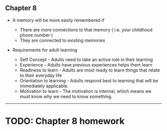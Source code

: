 ## Chapter 8

- A memory will be more easily remembered if

  - There are more connections to that memory ( i.e. your childhood phone number )
  - They are connected to existing memories

- Requirements for adult learning
  - Self Concept - Adults need to take an active role in their learning
  - Experience - Adults have previous experiences helps them learn
  - Readiness to learn - Adults are most ready to learn things that relate to their everyday life
  - Orientation to learning - Adults respond best to learning that will be immediately applicable.
  - Motivation to learn - The motivation is internal, which means we must know why we need to know something.

---

# TODO: Chapter 8 homework
